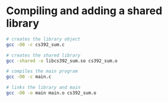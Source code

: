 # Compiling and adding a shared library

```bash
# creates the library object
gcc -O0 -c cs392_sum.c

# creates the shared library
gcc -shared -o libcs392_sum.so cs392_sum.o

# compiles the main program
gcc -O0 -c main.c

# links the library and main
gcc -O0 -o main main.o cs392_sum.o
```